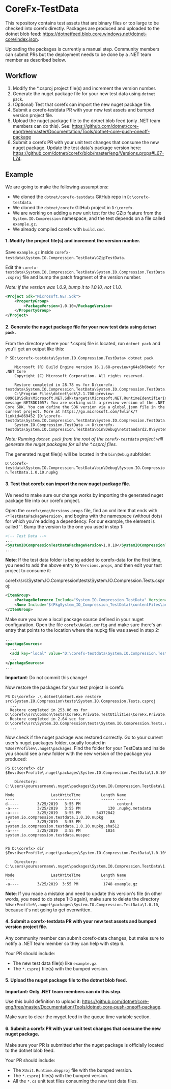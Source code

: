 # CoreFx-TestData

This repository contains test assets that are binary files or too large to be checked into corefx directly. Packages are produced and uploaded to the dotnet blob feed: https://dotnetfeed.blob.core.windows.net/dotnet-core/index.json.

Uploading the packages is currently a manual step. Community members can submit PRs but the deployment needs to be done by a .NET team member as described below.

## Workflow

1. Modify the \*.csproj project file(s) and increment the version number.
2. Generate the nuget package file for your new test data using `dotnet pack`.
3. (Optional) Test that corefx can import the new nuget package file.
4. Submit a corefx-testdata PR with your new test assets and bumped version project file.
5. Upload the nuget package file to the dotnet blob feed (only .NET team members can do this). See: https://github.com/dotnet/core-eng/tree/master/Documentation/Tools/dotnet-core-push-oneoff-package
6. Submit a corefx PR with your unit test changes that consume the new nuget package. Update the test data's package version here: https://github.com/dotnet/corefx/blob/master/eng/Versions.props#L67-L74.


## Example

We are going to make the following assumptions:

- We cloned the `dotnet/corefx-testdata` GitHub repo in `D:\corefx-testdata`.
- We cloned the `dotnet/corefx` GitHub project in `D:\corefx`.
- We are working on adding a new unit test for the GZip feature from the `System.IO.Compression` namespace, and the test depends on a file called `example.gz`.
- We already compiled corefx with `build.cmd`.

#### 1. Modify the project file(s) and increment the version number.

Save `example.gz` inside `corefx-testdata\System.IO.Compression.TestData\GZipTestData`.

Edit the `corefx-testdata\System.IO.Compression.TestData\System.IO.Compression.TestData.csproj` file and bump the patch fragment of the version number.

*Note: if the version was 1.0.9, bump it to 1.0.10, not 1.1.0.*

```xml
<Project Sdk="Microsoft.NET.Sdk">
    <PropertyGroup>
        <PackageVersion>1.0.10</PackageVersion>
    </PropertyGroup>
</Project>
```

#### 2. Generate the nuget package file for your new test data using `dotnet pack`.

From the directory where your *.csproj file is located, run `dotnet pack` and you'll get an output like this:

```
P SD:\corefx-testdata\System.IO.Compression.TestData> dotnet pack

    Microsoft (R) Build Engine version 16.1.68-preview+g64a5b6be6d for .NET Core
    Copyright (C) Microsoft Corporation. All rights reserved.

    Restore completed in 28.78 ms for D:\corefx-testdata\System.IO.Compression.TestData\System.IO.Compression.TestData.csproj.
    C:\Program Files\dotnet\sdk\2.1.700-preview-009618\Sdks\Microsoft.NET.Sdk\targets\Microsoft.NET.RuntimeIdentifierInference.targets(143,5): message NETSDK1057: You are working with a preview version of the .NET Core SDK. You can define the SDK version via a global.json file in the current project. More at https://go.microsoft.com/fwlink/?linkid=869452 [D:\corefx-testdata\System.IO.Compression.TestData\System.IO.Compression.TestData.csproj]
    System.IO.Compression.TestData -> D:\corefx-testdata\System.IO.Compression.TestData\bin\Debug\netstandard2.0\System.IO.Compression.TestData.dll
```

*Note: Running `dotnet pack` from the root of the `corefx-testdata` project will generate the nuget packages for all the \*.csproj files.*

The generated nuget file(s) will be located in the `bin\Debug` subfolder:

`D:\corefx-testdata\System.IO.Compression.TestData\bin\Debug\System.IO.Compression.TestData.1.0.10.nupkg`


#### 3. Test that corefx can import the new nuget package file.

We need to make sure our change works by importing the generated nuget package file into our corefx project.

Open the `corefx\eng\Versions.props` file, find an xml item that ends with `<*TestDataPackageVersion>`, and begins with the namespace (without dots) for which you're adding a dependency. For our example, the element is called '<SystemIOCompressionTestDataPackageVersion>'. Bump the version to the one you used in step 1:

```xml
<!-- Test Data -->
...
<SystemIOCompressionTestDataPackageVersion>1.0.10</SystemIOCompressionTestDataPackageVersion>
...
```

**Note**: If the test data folder is being added to corefx-data for the first time, you need to add the above entry to `Versions.props`, and then edit your test project to consume it:

corefx\src\System.IO.Compression\tests\System.IO.Compression.Tests.csproj:
```xml
<ItemGroup>
    <PackageReference Include="System.IO.Compression.TestData" Version="$(SystemIOCompressionTestDataPackageVersion)" ExcludeAssets="contentFiles" GeneratePathProperty="true" />
    <None Include="$(PkgSystem_IO_Compression_TestData)\contentFiles\any\any\**\*" CopyToOutputDirectory="PreserveNewest" Visible="false" />
</ItemGroup>
```

Make sure you have a local package source defined in your nuget configuration. Open the file `corefx\NuGet.config` and make sure there's an entry that points to the location where the nupkg file was saved in step 2:

```xml
...
<packageSources>
  ...
  <add key="local" value="D:\corefx-testdata\System.IO.Compression.TestData\bin\Debug\" />
  ...
</packageSources>
...
```
**Important**: Do not commit this change!

Now restore the packages for your test project in corefx:

```
PS D:\corefx> .\.dotnet\dotnet.exe restore src\System.IO.Compression\tests\System.IO.Compression.Tests.csproj
  ...
  Restore completed in 253.06 ms for D:\corefx\src\Common\tests\CoreFx.Private.TestUtilities\CoreFx.Private.TestUtilities.csproj.
  Restore completed in 2.64 sec for D:\corefx\src\System.IO.Compression\tests\System.IO.Compression.Tests.csproj. 
  ...
```

 Now check if the nuget package was restored correctly. Go to your current user's nuget packages folder, usually located in `%UserProfile%\.nuget\packages`. Find the folder for your TestData and inside you should see a new folder with the new version of the package you produced:

```
PS D:\corefx> dir $Env:UserProfile\.nuget\packages\System.IO.Compression.TestData\1.0.10\

    Directory: C:\Users\yourusername\.nuget\packages\System.IO.Compression.TestData\1.0.10

Mode                LastWriteTime         Length Name
----                -------------         ------ ----
d-----        3/25/2019   3:55 PM                content
-a----        3/25/2019   3:55 PM            130 .nupkg.metadata
-a----        3/25/2019   3:55 PM       54372842 system.io.compression.testdata.1.0.10.nupkg
-a----        3/25/2019   3:55 PM             88 system.io.compression.testdata.1.0.10.nupkg.sha512
-a----        3/25/2019   3:55 PM           1034 system.io.compression.testdata.nuspec


PS D:\corefx> dir $Env:UserProfile\.nuget\packages\System.IO.Compression.TestData\1.0.10\content\GZipTestData\

    Directory: C:\users\yourusername\.nuget\packages\System.IO.Compression.TestData\1.0.10\content\GZipTestData

Mode                LastWriteTime         Length Name
----                -------------         ------ ----
-a----        3/25/2019  3:55 PM           1748 example.gz
```

**Note**: If you made a mistake and need to update this version's file (in other words, you need to do steps 1-3 again), make sure to delete the directory `%UserProfile%\.nuget\packages\System.IO.Compression.TestData\1.0.10`, because it's not going to get overwritten.


#### 4. Submit a corefx-testdata PR with your new test assets and bumped version project file.

Any community member can submit corefx-data changes, but make sure to notify a .NET team member so they can help with step 6.

Your PR should include:
- The new test data file(s) like `example.gz`.
- The `*.csproj` file(s) with the bumped version.

#### 5. Upload the nuget package file to the dotnet blob feed.

**Important: Only .NET team members can do this step.**

Use this build definition to upload it:
https://github.com/dotnet/core-eng/tree/master/Documentation/Tools/dotnet-core-push-oneoff-package.

Make sure to clear the myget feed in the queue time variable section.

#### 6. Submit a corefx PR with your unit test changes that consume the new nuget package.

Make sure your PR is submitted after the nuget package is officially located to the dotnet blob feed.

Your PR should include:
- The `XUnit.Runtime.depproj` file with the bumped version.
- The `*.csproj` file(s) with the bumped version.
- All the `*.cs` unit test files consuming the new test data files.
